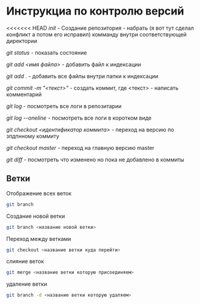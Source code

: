 # Инструкциа по контролю версий

<<<<<<< HEAD
*init* - Создание репозитория - набрать (я вот тут сделал конфликт а потом его исправил) комманду внутри соответствующей директории

*git status* - показать состояние

*git add <имя файла>* - добавить файл к индексации

*git add .* - добавить все файлы внутри папки к индексации

 *git commit -m "<текст>"* - создать коммит, где <текст> - написать комментарий

 *git log* - посмотреть все логи в репозитарии

*git log --oneline* - посмотреть все логи в коротком виде

*git checkout <идентификатор коммита>* - переход на версию по зпдпнному коммиту

*git checkout master* - переход на главную версию master

*git diff* - посмотреть что изменено но пока не добавлено в коммиты

## Ветки
Отображение всех веток
```sh
git branch
```
Создание новой ветки
```sh
git branch <название новой ветки>
```
Переход между ветками
```sh
git checkout <название ветки куда перейти>
```
слияние веток
```sh
git merge <название ветки которую присоединяем>
```
удаление ветки
```sh
git branch -d <название ветки которую удаляем>
```
